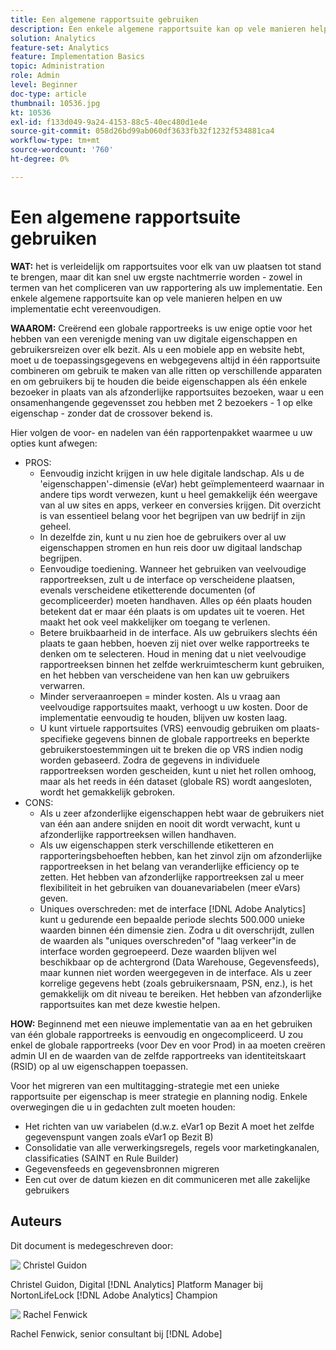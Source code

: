 ```yaml
---
title: Een algemene rapportsuite gebruiken
description: Een enkele algemene rapportsuite kan op vele manieren helpen en uw implementatie echt vereenvoudigen.
solution: Analytics
feature-set: Analytics
feature: Implementation Basics
topic: Administration
role: Admin
level: Beginner
doc-type: article
thumbnail: 10536.jpg
kt: 10536
exl-id: f133d049-9a24-4153-88c5-40ec480d1e4e
source-git-commit: 058d26bd99ab060df3633fb32f1232f534881ca4
workflow-type: tm+mt
source-wordcount: '760'
ht-degree: 0%

---
```


# Een algemene rapportsuite gebruiken

**WAT:** het is verleidelijk om rapportsuites voor elk van uw plaatsen tot stand te brengen, maar dit kan snel uw ergste nachtmerrie worden - zowel in termen van het compliceren van uw rapportering als uw implementatie. Een enkele algemene rapportsuite kan op vele manieren helpen en uw implementatie echt vereenvoudigen.

**WAAROM:** Creërend een globale rapportreeks is uw enige optie voor het hebben van een verenigde mening van uw digitale eigenschappen en gebruikersreizen over elk bezit. Als u een mobiele app en website hebt, moet u de toepassingsgegevens en webgegevens altijd in één rapportsuite combineren om gebruik te maken van alle ritten op verschillende apparaten en om gebruikers bij te houden die beide eigenschappen als één enkele bezoeker in plaats van als afzonderlijke rapportsuites bezoeken, waar u een onsamenhangende gegevensset zou hebben met 2 bezoekers - 1 op elke eigenschap - zonder dat de crossover bekend is.

Hier volgen de voor- en nadelen van één rapportenpakket waarmee u uw opties kunt afwegen:

* PROS:
   * Eenvoudig inzicht krijgen in uw hele digitale landschap. Als u de &#39;eigenschappen&#39;-dimensie (eVar) hebt geïmplementeerd waarnaar in andere tips wordt verwezen, kunt u heel gemakkelijk één weergave van al uw sites en apps, verkeer en conversies krijgen. Dit overzicht is van essentieel belang voor het begrijpen van uw bedrijf in zijn geheel.
   * In dezelfde zin, kunt u nu zien hoe de gebruikers over al uw eigenschappen stromen en hun reis door uw digitaal landschap begrijpen.
   * Eenvoudige toediening. Wanneer het gebruiken van veelvoudige rapportreeksen, zult u de interface op verscheidene plaatsen, evenals verscheidene etiketterende documenten (of gecompliceerder) moeten handhaven. Alles op één plaats houden betekent dat er maar één plaats is om updates uit te voeren. Het maakt het ook veel makkelijker om toegang te verlenen.
   * Betere bruikbaarheid in de interface. Als uw gebruikers slechts één plaats te gaan hebben, hoeven zij niet over welke rapportreeks te denken om te selecteren. Houd in mening dat u niet veelvoudige rapportreeksen binnen het zelfde werkruimtescherm kunt gebruiken, en het hebben van verscheidene van hen kan uw gebruikers verwarren.
   * Minder serveraanroepen = minder kosten. Als u vraag aan veelvoudige rapportsuites maakt, verhoogt u uw kosten. Door de implementatie eenvoudig te houden, blijven uw kosten laag.
   * U kunt virtuele rapportsuites (VRS) eenvoudig gebruiken om plaats-specifieke gegevens binnen de globale rapportreeks en beperkte gebruikerstoestemmingen uit te breken die op VRS indien nodig worden gebaseerd. Zodra de gegevens in individuele rapportreeksen worden gescheiden, kunt u niet het rollen omhoog, maar als het reeds in één dataset (globale RS) wordt aangesloten, wordt het gemakkelijk gebroken.
* CONS:
   * Als u zeer afzonderlijke eigenschappen hebt waar de gebruikers niet van één aan andere snijden en nooit dit wordt verwacht, kunt u afzonderlijke rapportreeksen willen handhaven.
   * Als uw eigenschappen sterk verschillende etiketteren en rapporteringsbehoeften hebben, kan het zinvol zijn om afzonderlijke rapportreeksen in het belang van veranderlijke efficiency op te zetten. Het hebben van afzonderlijke rapportreeksen zal u meer flexibiliteit in het gebruiken van douanevariabelen (meer eVars) geven.
   * Uniques overschreden: met de interface [!DNL Adobe Analytics] kunt u gedurende een bepaalde periode slechts 500.000 unieke waarden binnen één dimensie zien. Zodra u dit overschrijdt, zullen de waarden als &quot;uniques overschreden&quot;of &quot;laag verkeer&quot;in de interface worden gegroepeerd. Deze waarden blijven wel beschikbaar op de achtergrond (Data Warehouse, Gegevensfeeds), maar kunnen niet worden weergegeven in de interface. Als u zeer korrelige gegevens hebt (zoals gebruikersnaam, PSN, enz.), is het gemakkelijk om dit niveau te bereiken. Het hebben van afzonderlijke rapportsuites kan met deze kwestie helpen.

**HOW:** Beginnend met een nieuwe implementatie van aa en het gebruiken van één globale rapportreeks is eenvoudig en ongecompliceerd. U zou enkel de globale rapportreeks (voor Dev en voor Prod) in aa moeten creëren admin UI en de waarden van de zelfde rapportreeks van identiteitskaart (RSID) op al uw eigenschappen toepassen.

Voor het migreren van een multitagging-strategie met een unieke rapportsuite per eigenschap is meer strategie en planning nodig. Enkele overwegingen die u in gedachten zult moeten houden:

* Het richten van uw variabelen (d.w.z. eVar1 op Bezit A moet het zelfde gegevenspunt vangen zoals eVar1 op Bezit B)
* Consolidatie van alle verwerkingsregels, regels voor marketingkanalen, classificaties (SAINT en Rule Builder)
* Gegevensfeeds en gegevensbronnen migreren
* Een cut over de datum kiezen en dit communiceren met alle zakelijke gebruikers

## Auteurs

Dit document is medegeschreven door:

![&#x200B; Christel Guidon &#x200B;](assets/Christel-Headshot-150.png)

Christel Guidon, Digital [!DNL Analytics] Platform Manager bij NortonLifeLock
[!DNL Adobe Analytics] Champion

![&#x200B; Rachel Fenwick &#x200B;](assets/Rachel-Fenwick-150.png)

Rachel Fenwick, senior consultant bij [!DNL Adobe]

